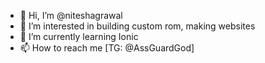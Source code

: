 - 👋 Hi, I’m @niteshagrawal
- 👀 I’m interested in building custom rom, making websites
- 🌱 I’m currently learning Ionic
- 📫 How to reach me [TG: @AssGuardGod]

<!---
niteshagrawal/niteshagrawal is a ✨ special ✨ repository because its `README.md` (this file) appears on your GitHub profile.
You can click the Preview link to take a look at your changes.
--->
